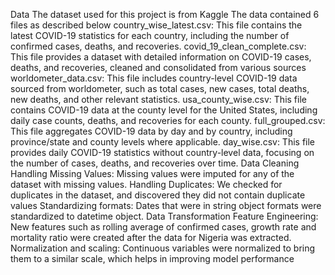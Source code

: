 Data
The dataset used for this project is from Kaggle
The data contained 6 files as described below
country_wise_latest.csv: This file contains the latest COVID-19 statistics for each country, including the number of confirmed cases, deaths, and recoveries.
covid_19_clean_complete.csv: This file provides a dataset with detailed information on COVID-19 cases, deaths, and recoveries, cleaned and consolidated from various sources
worldometer_data.csv: This file includes country-level COVID-19 data sourced from worldometer, such as total cases, new cases, total deaths, new deaths, and other relevant statistics.
usa_county_wise.csv: This file contains COVID-19 data at the county level for the United States, including daily case counts, deaths, and recoveries for each county.
full_grouped.csv: This file aggregates COVID-19 data by day and by country, including province/state and county levels where applicable.
day_wise.csv: This file provides daily COVID-19 statistics without country-level data, focusing on the number of cases, deaths, and recoveries over time.
Data Cleaning
Handling Missing Values: Missing values were imputed for any of the dataset with missing values.
Handling Duplicates: We checked for duplicates in the dataset, and discovered they did not contain duplicate values
Standardizing formats: Dates that were in string object formats were standardized to datetime object.
Data Transformation
Feature Engineering: New features such as rolling average of confirmed cases, growth rate and mortality ratio were created after the data for Nigeria was extracted.
Normalization and scaling: Continuous variables were normalized to bring them to a similar scale, which helps in improving model performance
